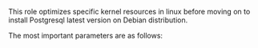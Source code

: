 
This role optimizes specific kernel resources in linux 
before moving on to install Postgresql latest version 
on Debian distribution.

The most important parameters are as follows:


